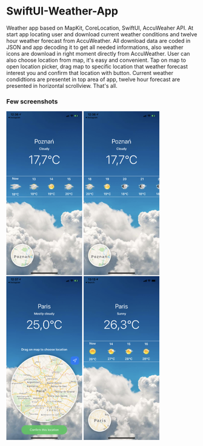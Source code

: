 # SwiftUI-Weather-App

Weather app based on MapKit, CoreLocation, SwiftUI, AccuWeaher API. At start app locating user and download current weather conditions and twelve hour weather forecast from AccuWeather. All download data are coded in JSON and app decoding it to get all needed informations, also weather icons are download in right moment directly from AccuWeather. User can also choose location from map, it's easy and convenient. Tap on map to open location picker, drag map to specific location that weather forecast interest you and confirm that location with button. Current weather condidtions are presentet in top area of app, twelve hour forecast are presented in horizontal scrollview. That's all. 

 <h3>Few screenshots</h3>
  <img src="1.PNG" alt="drawing" width="200"/>
  <img src="2.PNG" alt="drawing" width="200"/>
  <img src="3.PNG" alt="drawing" width="200"/>
  <img src="4.PNG" alt="drawing" width="200"/>
